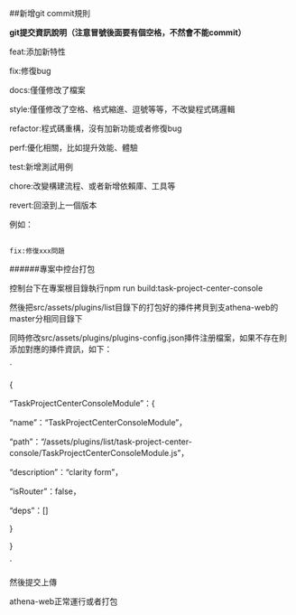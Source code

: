 ##新增git commit規則



**git提交資訊說明（注意冒號後面要有個空格，不然會不能commit）**

feat:添加新特性

fix:修復bug

docs:僅僅修改了檔案

style:僅僅修改了空格、格式縮進、逗號等等，不改變程式碼邏輯

refactor:程式碼重構，沒有加新功能或者修復bug

perf:優化相關，比如提升效能、體驗

test:新增測試用例

chore:改變構建流程、或者新增依賴庫、工具等

revert:回滾到上一個版本

例如：

```

fix:修復xxx問題

```




######專案中控台打包



控制台下在專案根目錄執行npm run build:task-project-center-console



然後把src/assets/plugins/list目錄下的打包好的挿件拷貝到支athena-web的master分相同目錄下




同時修改src/assets/plugins/plugins-config.json挿件注册檔案，如果不存在則添加對應的挿件資訊，如下：

`

{

“TaskProjectCenterConsoleModule”：{

“name”：“TaskProjectCenterConsoleModule”，

“path”：“/assets/plugins/list/task-project-center-console/TaskProjectCenterConsoleModule.js”，

“description”：“clarity form”，

“isRouter”：false，

“deps”：[]

}

}

`



然後提交上傳



athena-web正常運行或者打包
